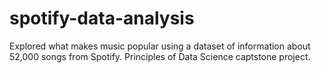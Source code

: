 # spotify-data-analysis
Explored what makes music popular using a dataset of information about 52,000 songs from Spotify. Principles of Data Science captstone project.
